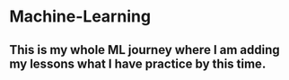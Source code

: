 # Machine-Learning
## This is my whole ML journey where I am adding my lessons what I have practice by this time.
